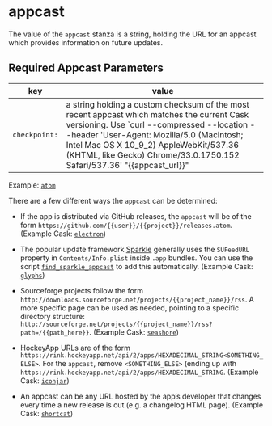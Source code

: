 # appcast

The value of the `appcast` stanza is a string, holding the URL for an appcast which provides information on future updates.

## Required Appcast Parameters

| key           | value       |
| ------------- | ----------- |
| `checkpoint:` | a string holding a custom checksum of the most recent appcast which matches the current Cask versioning. Use `curl --compressed --location --header 'User-Agent: Mozilla/5.0 (Macintosh; Intel Mac OS X 10_9_2) AppleWebKit/537.36 (KHTML, like Gecko) Chrome/33.0.1750.152 Safari/537.36' "{{appcast_url}}" | sed 's|<pubDate>[^<]*</pubDate>||g' | shasum --algorithm 256` to calculate it.

Example: [`atom`](https://github.com/caskroom/homebrew-cask/blob/161f85b605e160ff96e7dd11732d85609e13dc51/Casks/atom.rb#L7L8)

There are a few different ways the `appcast` can be determined:

 * If the app is distributed via GitHub releases, the `appcast` will be of the form `https://github.com/{{user}}/{{project}}/releases.atom`. (Example Cask: [`electron`](https://github.com/caskroom/homebrew-cask/blob/161f85b605e160ff96e7dd11732d85609e13dc51/Casks/electron.rb#L6L7))

 * The popular update framework [Sparkle](http://sparkle-project.org) generally uses the `SUFeedURL` property in `Contents/Info.plist` inside `.app` bundles. You can use the script [`find_sparkle_appcast`](https://github.com/caskroom/homebrew-cask/blob/master/developer/bin/find_sparkle_appcast) to add this automatically. (Example Cask: [`glyphs`](https://github.com/caskroom/homebrew-cask/blob/161f85b605e160ff96e7dd11732d85609e13dc51/Casks/glyphs.rb#L6L7))

* Sourceforge projects follow the form `http://downloads.sourceforge.net/projects/{{project_name}}/rss`. A more specific page can be used as needed, pointing to a specific directory structure: `http://sourceforge.net/projects/{{project_name}}/rss?path=/{{path_here}}`. (Example Cask: [`seashore`](https://github.com/caskroom/homebrew-cask/blob/bcff548278a6776fc57439603442a8b23c76bd8b/Casks/seashore.rb#L6L7))

* HockeyApp URLs are of the form `https://rink.hockeyapp.net/api/2/apps/HEXADECIMAL_STRING<SOMETHING_ELSE>`. For the `appcast`, remove `<SOMETHING_ELSE>` (ending up with `https://rink.hockeyapp.net/api/2/apps/HEXADECIMAL_STRING`. (Example Cask: [`iconjar`](https://github.com/caskroom/homebrew-cask/blob/bcff548278a6776fc57439603442a8b23c76bd8b/Casks/iconjar.rb#L7L8))

* An appcast can be any URL hosted by the app’s developer that changes every time a new release is out (e.g. a changelog HTML page). (Example Cask: [`shortcat`](https://github.com/caskroom/homebrew-cask/blob/161f85b605e160ff96e7dd11732d85609e13dc51/Casks/shortcat.rb#L6L7))
